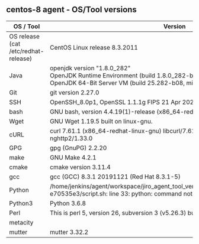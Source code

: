 ## centos-8 agent - OS/Tool versions

| OS / Tool | Version |
| -----------------|---------|
| OS release <br> (cat /etc/redhat-release) | CentOS Linux release 8.3.2011 |
| Java | openjdk version "1.8.0_282"<br>OpenJDK Runtime Environment (build 1.8.0_282-b08)<br>OpenJDK 64-Bit Server VM (build 25.282-b08, mixed mode) |
| Git | git version 2.27.0 |
| SSH | OpenSSH_8.0p1, OpenSSL 1.1.1g FIPS  21 Apr 2020 |
| bash | GNU bash, version 4.4.19(1)-release (x86_64-redhat-linux-gnu) |
| Wget | GNU Wget 1.19.5 built on linux-gnu. |
| cURL | curl 7.61.1 (x86_64-redhat-linux-gnu) libcurl/7.61.1 OpenSSL/1.1.1g zlib/1.2.11 nghttp2/1.33.0 |
| GPG | gpg (GnuPG) 2.2.20 |
| make | GNU Make 4.2.1 |
| cmake | cmake version 3.11.4 |
| gcc | gcc (GCC) 8.3.1 20191121 (Red Hat 8.3.1-5) |
| Python | /home/jenkins/agent/workspace/jiro_agent_tool_versions_readme_creator@tmp/durable-e70535e3/script.sh: line 33: python: command not found |
| Python3 | Python 3.6.8 |
| Perl | This is perl 5, version 26, subversion 3 (v5.26.3) built for x86_64-linux-thread-multi |
| metacity |  |
| mutter | mutter 3.32.2 |
